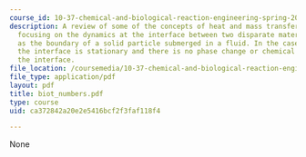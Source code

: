 ```yaml
---
course_id: 10-37-chemical-and-biological-reaction-engineering-spring-2007
description: A review of some of the concepts of heat and mass transfer, particularly
  focusing on the dynamics at the interface between two disparate materials, such
  as the boundary of a solid particle submerged in a fluid. In the cases considered,
  the interface is stationary and there is no phase change or chemical reaction at
  the interface.
file_location: /coursemedia/10-37-chemical-and-biological-reaction-engineering-spring-2007/ca372842a20e2e5416bcf2f3faf118f4_biot_numbers.pdf
file_type: application/pdf
layout: pdf
title: biot_numbers.pdf
type: course
uid: ca372842a20e2e5416bcf2f3faf118f4

---
```

None